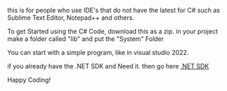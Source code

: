 this is for people who use IDE's that do not have the latest for C# such as Sublime Text Editor, Notepad++ and others.

To get Started using the C# Code, download this as a zip. in your project make a folder called "lib" and put the "System" Folder

You can start with a simple program, like in visual studio 2022.

if you already have the .NET SDK and Need it. then go here [.NET SDK](https://github.com/dotnet/sdk/releases)

Happy Coding!
